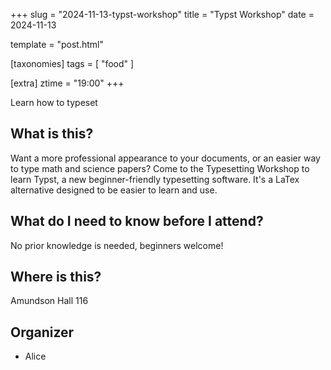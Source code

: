 +++
slug = "2024-11-13-typst-workshop"
title = "Typst Workshop"
date = 2024-11-13

template = "post.html"

[taxonomies]
tags = [ "food" ]

[extra]
ztime = "19:00"
+++

Learn how to typeset

<!-- more -->

## What is this?

Want a more professional appearance to your documents, or an easier way to type math and science papers? Come to the Typesetting Workshop to learn Typst, a new beginner-friendly typesetting software. It's a LaTex alternative designed to be easier to learn and use.

## What do I need to know before I attend?

No prior knowledge is needed, beginners welcome!

## Where is this?

Amundson Hall 116

## Organizer
* Alice
